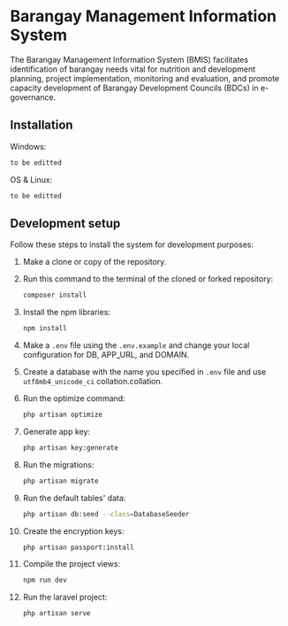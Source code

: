 # Barangay Management Information System

The Barangay Management Information System (BMIS) facilitates identification of barangay needs vital for nutrition and development planning, project implementation, monitoring and evaluation, and promote capacity development of Barangay Development Councils (BDCs) in e-governance.

## Installation

Windows:

```sh
to be editted
```

OS & Linux:

```sh
to be editted
```

## Development setup

Follow these steps to install the system for development purposes:

1. Make a clone or copy of the repository.

2. Run this command to the terminal of the cloned or forked repository:
	```sh
	composer install
	```

3. Install the npm libraries:
	```sh
	npm install
	```
	
4. Make a ``.env`` file using the ``.env.example`` and change your local configuration for DB, APP_URL, and DOMAIN.

5. Create a database with the name you specified in ``.env`` file and use ``utf8mb4_unicode_ci`` collation.collation.

6. Run the optimize command:
	```sh
	php artisan optimize
	```

7. Generate app key:
	```sh
	php artisan key:generate
	```

8. Run the migrations:
	```sh
	php artisan migrate
	```

9. Run the default tables' data:
	```sh
	php artisan db:seed --class=DatabaseSeeder
	```

10. Create the encryption keys:
	```sh
	php artisan passport:install
	```

11. Compile the project views:
	```sh
	npm run dev
	```

12. Run the laravel project:
	```sh
	php artisan serve
	```